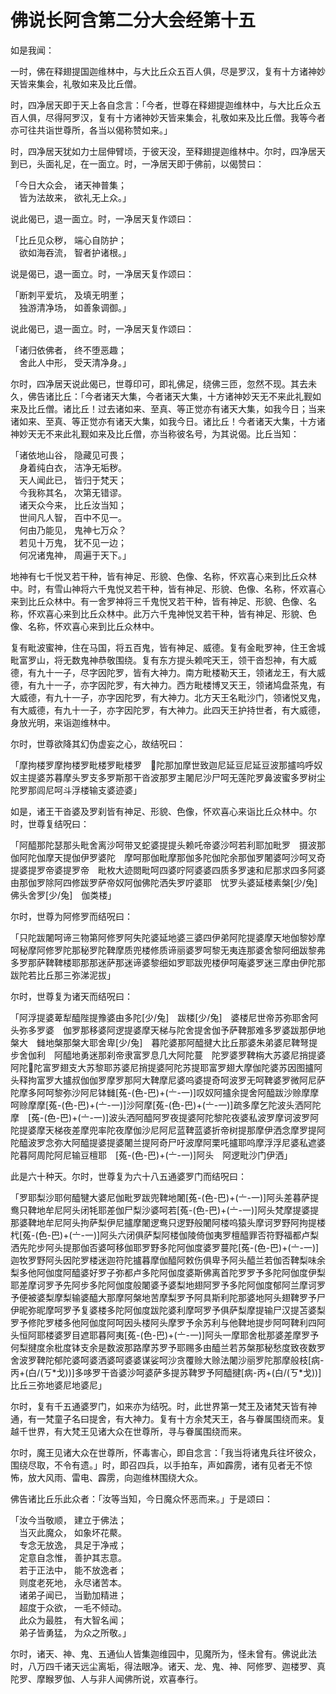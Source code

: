 # 佛说长阿含第二分大会经第十五

如是我闻：

一时，佛在释翅提国迦维林中，与大比丘众五百人俱，尽是罗汉，复有十方诸神妙天皆来集会，礼敬如来及比丘僧。

时，四净居天即于天上各自念言：「今者，世尊在释翅提迦维林中，与大比丘众五百人俱，尽得阿罗汉，复有十方诸神妙天皆来集会，礼敬如来及比丘僧。我等今者亦可往共诣世尊所，各当以偈称赞如来。」

时，四净居天犹如力士屈伸臂顷，于彼天没，至释翅提迦维林中。尔时，四净居天到已，头面礼足，在一面立。时，一净居天即于佛前，以偈赞曰：

「今日大众会， 诸天神普集；\
　皆为法故来， 欲礼无上众。」

说此偈已，退一面立。时，一净居天复作颂曰：

「比丘见众秽， 端心自防护；\
　欲如海吞流， 智者护诸根。」

说是偈已，退一面立。时，一净居天复作颂曰：

「断刺平爱坑， 及填无明壍；\
　独游清净场， 如善象调御。」

说此偈已，退一面立。时，一净居天复作颂曰：

「诸归依佛者， 终不堕恶趣；\
　舍此人中形， 受天清净身。」

尔时，四净居天说此偈已，世尊印可，即礼佛足，绕佛三匝，忽然不现。其去未久，佛告诸比丘：「今者诸天大集，今者诸天大集，十方诸神妙天无不来此礼觐如来及比丘僧。诸比丘！过去诸如来、至真、等正觉亦有诸天大集，如我今日；当来诸如来、至真、等正觉亦有诸天大集，如我今日。诸比丘！今者诸天大集，十方诸神妙天无不来此礼觐如来及比丘僧，亦当称彼名号，为其说偈。比丘当知：

「诸依地山谷， 隐藏见可畏；\
　身着纯白衣， 洁净无垢秽。\
　天人闻此已， 皆归于梵天；\
　今我称其名， 次第无错谬。\
　诸天众今来， 比丘汝当知；\
　世间凡人智， 百中不见一。\
　何由乃能见， 鬼神七万众？\
　若见十万鬼， 犹不见一边；\
　何况诸鬼神， 周遍于天下。」

地神有七千悦叉若干种，皆有神足、形貌、色像、名称，怀欢喜心来到比丘众林中。时，有雪山神将六千鬼悦叉若干种，皆有神足、形貌、色像、名称，怀欢喜心来到比丘众林中。有一舍罗神将三千鬼悦叉若干种，皆有神足、形貌、色像、名称，怀欢喜心来到比丘众林中。此万六千鬼神悦叉若干种，皆有神足、形貌、色像、名称，怀欢喜心来到比丘众林中。

复有毗波蜜神，住在马国，将五百鬼，皆有神足、威德。复有金毗罗神，住王舍城毗富罗山，将无数鬼神恭敬围绕。复有东方提头赖咤天王，领干沓惒神，有大威德，有九十一子，尽字因陀罗，皆有大神力。南方毗楼勒天王，领诸龙王，有大威德，有九十一子，亦字因陀罗，有大神力。西方毗楼博叉天王，领诸鸠盘茶鬼，有大威德，有九十一子，亦字因陀罗，有大神力。北方天王名毗沙门，领诸悦叉鬼，有大威德，有九十一子，亦字因陀罗，有大神力。此四天王护持世者，有大威德，身放光明，来诣迦维林中。

尔时，世尊欲降其幻伪虚妄之心，故结呪曰：

「摩拘楼罗摩拘楼罗毗楼罗毗楼罗　𥙡陀那加摩世致迦尼延豆尼延豆波那攎呜呼奴奴主提婆苏暮摩头罗支多罗斯那干沓波那罗主闍尼沙尸呵无莲陀罗鼻波蜜多罗树尘陀罗那闾尼呵斗浮楼输支婆迹婆」

如是，诸王干沓婆及罗刹皆有神足、形貌、色像，怀欢喜心来诣比丘众林中。尔时，世尊复结呪曰：

「阿醯那陀瑟那头毗舍离沙呵带叉蛇婆提提头赖吒帝婆沙呵若利耶加毗罗　摄波那伽阿陀伽摩天提伽伊罗婆陀　摩呵那伽毗摩那伽多陀伽陀余那伽罗闍婆呵沙呵叉奇提婆提罗帝婆提罗帝　毗枚大迹閦毗呵四婆咛阿婆婆四质多罗速和尼那求四多阿婆由那伽罗除阿四修跋罗萨帝奴阿伽佛陀洒失罗咛婆耶　忧罗头婆延楼素槃\[少/兔]　佛头舍罗\[少/兔]　伽类楼」

尔时，世尊为阿修罗而结呪曰：

「只陀跋闍呵谛三物第阿修罗阿失陀婆延地婆三婆四伊弟阿陀提婆摩天地伽黎妙摩呵秘摩阿修罗陀那秘罗陀鞞摩质兜楼修质谛丽婆罗呵黎无夷连那婆舍黎阿细跋黎弗多罗那萨鞞鞞楼耶那那迷萨那迷谛婆黎细如罗耶跋兜楼伊呵庵婆罗迷三摩由伊陀那跋陀若比丘那三弥涕泥拔」

尔时，世尊复为诸天而结呪曰：

「阿浮提婆萆犁醯陛提豫婆由多陀\[少/兔]　跋楼\[少/兔]　婆楼尼世帝苏弥耶舍阿头弥多罗婆　伽罗那移婆阿逻提婆摩天梯与陀舍提舍伽予萨鞞那难多罗婆跋那伊地槃大　雠地槃那槃大耶舍卑\[少/兔]　暮陀婆那阿醯揵大比丘那婆朱弟婆尼鞞弩提步舍伽利　阿醯地勇迷那刹帝隶富罗息几大阿陀蔓　陀罗婆罗鞞栴大苏婆尼捎提婆阿陀𥙡陀富罗翅支大苏黎耶苏婆尼捎提婆阿陀苏提耶富罗翅大摩伽陀婆苏因图攎阿头释拘富罗大攎叔伽伽罗摩罗那阿大鞞摩尼婆呜婆提奇呵波罗无呵鞞婆罗微阿尼萨陀摩多阿呵黎弥沙阿尼钵雠\[菟-(色-巴)+(〦-一)]叹奴阿攎余提舍阿醯跋沙赊摩摩呵赊摩摩\[菟-(色-巴)+(〦-一)]沙阿摩\[菟-(色-巴)+(〦-一)]疏多摩乞陀波头洒阿陀摩　\[菟-(色-巴)+(〦-一)]波头洒阿醯阿罗夜提婆阿陀黎陀夜婆私波罗摩诃波罗阿陀提婆摩天梯夜差摩兜率陀夜摩伽沙尼阿尼蓝鞞蓝婆折帝树提那摩伊洒念摩罗提阿陀醯波罗念弥大阿醯提婆提婆闍兰提阿奇尸吁波摩阿栗吒攎耶呜摩浮浮尼婆私遮婆陀暮阿周陀阿尼输豆檀耶　\[菟-(色-巴)+(〦-一)]阿头　阿逻毗沙门伊洒」

此是六十种天。尔时，世尊复为六十八五通婆罗门而结呪曰：

「罗耶梨沙耶何醯犍大婆尼伽毗罗跋兜鞞地闍\[菟-(色-巴)+(〦-一)]阿头差暮萨提鸯只鞞地牟尼阿头闭牦耶差伽尸梨沙婆呵若\[菟-(色-巴)+(〦-一)]阿头梵摩提婆提那婆鞞地牟尼阿头拘萨梨伊尼攎摩闍逻鸯只逻野般闍阿楼呜猿头摩诃罗野阿拘提楼杙\[菟-(色-巴)+(〦-一)]阿头六闭俱萨梨阿楼伽陵倚伽夷罗檀醯罪否符野福都卢梨洒先陀步阿头提那伽否婆呵移伽耶罗野多陀阿伽度婆罗蔓陀\[菟-(色-巴)+(〦-一)]迦牧罗野阿头因陀罗楼迷迦符陀攎暮摩伽醯阿敕伤俱卑予阿头醯兰若伽否鞞梨味余梨多他阿伽度阿醯婆好罗子弥都卢多陀阿伽度婆斯佛离首陀罗罗予多陀阿伽度伊梨耶差摩诃罗予先阿步多陀阿伽度般闍婆予婆梨地翅阿罗予多陀阿伽度郁阿兰摩诃罗予便被婆梨摩梨输婆醯大那摩阿槃地苦摩梨罗予阿具斯利陀那婆地阿头翅鞞罗予尸伊昵弥昵摩呵罗予复婆楼多陀阿伽度跋陀婆利摩呵罗予俱萨梨摩提输尸汉提苫婆梨罗予修陀罗楼多他阿伽度阿呵因头楼阿头摩罗予余苏利与他鞞地提步阿呵鞞利四阿头恒阿耶楼婆罗目遮耶暮阿夷\[菟-(色-巴)+(〦-一)]阿头一摩耶舍枇那婆差摩罗予何梨揵度余枇度钵支余是数波那路摩苏罗予耶赐多由醯兰若苏槃那秘愁度致夜数罗舍波罗鞞陀郁陀婆呵婆洒婆呵婆婆谋娑呵沙贪覆赊大赊法闍沙丽罗陀那摩般枝\[病-丙+(白/(ㄎ\*戈))]多哆罗干沓婆沙呵婆萨多提苏鞞罗予阿醯揵\[病-丙+(白/(ㄎ\*戈))]　比丘三弥地婆尼地婆尼」

尔时，复有千五通婆罗门，如来亦为结呪。时，此世界第一梵王及诸梵天皆有神通，有一梵童子名曰提舍，有大神力。复有十方余梵天王，各与眷属围绕而来。复越千世界，有大梵王见诸大众在世尊所，寻与眷属围绕而来。

尔时，魔王见诸大众在世尊所，怀毒害心，即自念言：「我当将诸鬼兵往坏彼众，围绕尽取，不令有遗。」时，即召四兵，以手拍车，声如霹雳，诸有见者无不惊怖，放大风雨、雷电、霹雳，向迦维林围绕大众。

佛告诸比丘乐此众者：「汝等当知，今日魔众怀恶而来。」于是颂曰：

「汝今当敬顺， 建立于佛法；\
　当灭此魔众， 如象坏花藂。\
　专念无放逸， 具足于净戒；\
　定意自念惟， 善护其志意。\
　若于正法中， 能不放逸者；\
　则度老死地， 永尽诸苦本。\
　诸弟子闻已， 当勤加精进；\
　超度于众欲， 一毛不倾动。\
　此众为最胜， 有大智名闻；\
　弟子皆勇猛， 为众之所敬。」

尔时，诸天、神、鬼、五通仙人皆集迦维园中，见魔所为，怪未曾有。佛说此法时，八万四千诸天远尘离垢，得法眼净。诸天、龙、鬼、神、阿修罗、迦楼罗、真陀罗、摩睺罗伽、人与非人闻佛所说，欢喜奉行。
